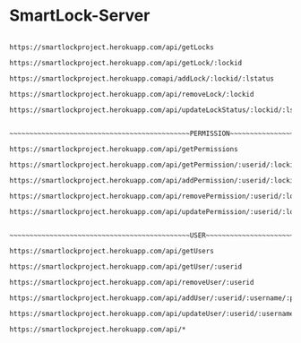 # SmartLock-Server

~~~~~~~~~~~~~~~~~~~~~~~~~~~~~~~~~~~~~~~~~~~~~LOCK~~~~~~~~~~~~~~~~~~~~~~~~~~~~~~~~~~~~~~~~~~~~~~~~~~~~~~~~~~

https://smartlockproject.herokuapp.com/api/getLocks

https://smartlockproject.herokuapp.com/api/getLock/:lockid

https://smartlockproject.herokuapp.comapi/addLock/:lockid/:lstatus

https://smartlockproject.herokuapp.com/api/removeLock/:lockid 

https://smartlockproject.herokuapp.com/api/updateLockStatus/:lockid/:lstatus    


~~~~~~~~~~~~~~~~~~~~~~~~~~~~~~~~~~~~~~~~~~~~~PERMISSION~~~~~~~~~~~~~~~~~~~~~~~~~~~~~~~~~~~~~~~~~~~~~~~~~~~~~~

https://smartlockproject.herokuapp.com/api/getPermissions     

https://smartlockproject.herokuapp.com/api/getPermission/:userid/:lockid    

https://smartlockproject.herokuapp.com/api/addPermission/:userid/:lockid/:physicalId/:frequency/:duration1/:duration2/:duration3/:duration4/:duration5/:duration6/:duration7

https://smartlockproject.herokuapp.com/api/removePermission/:userid/:lockid

https://smartlockproject.herokuapp.com/api/updatePermission/:userid/:lockid/:physicalId/:frequency/:duration1/:duration2/:duration3/:duration4/:duration5/:duration6/:duration7    


~~~~~~~~~~~~~~~~~~~~~~~~~~~~~~~~~~~~~~~~~~~~~USER~~~~~~~~~~~~~~~~~~~~~~~~~~~~~~~~~~~~~~~~~~~~~~~~~~~~~~~~~~

https://smartlockproject.herokuapp.com/api/getUsers

https://smartlockproject.herokuapp.com/api/getUser/:userid

https://smartlockproject.herokuapp.com/api/removeUser/:userid

https://smartlockproject.herokuapp.com/api/addUser/:userid/:username/:phone/:password

https://smartlockproject.herokuapp.com/api/updateUser/:userid/:username/:phone/:password

https://smartlockproject.herokuapp.com/api/*


